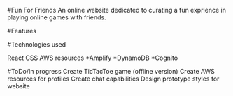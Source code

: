 #Fun For Friends
An online website dedicated to curating a fun exprience in playing online games with friends.

#Features 


#Technologies used

React
CSS
AWS resources
*Amplify
*DynamoDB
*Cognito


#ToDo/In progress
Create TicTacToe game (offline version)
Create AWS resources for profiles
Create chat capabilities
Design prototype styles for website

